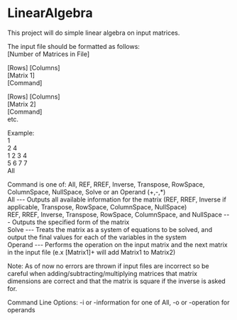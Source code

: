 # LinearAlgebra

This project will do simple linear algebra on input matrices.

The input file should be formatted as follows: \
[Number of Matrices in File]

[Rows] [Columns] \
[Matrix 1] \
[Command] 

[Rows] [Columns] \
[Matrix 2] \
[Command] \
etc. 

Example: \
1 \
2 4 \
1 2 3 4 \
5 6 7 7 \
All 

Command is one of: All, REF, RREF, Inverse, Transpose, RowSpace, ColumnSpace, NullSpace, Solve or an Operand (+,-,*) \
All --- Outputs all available information for the matrix (REF, RREF, Inverse if applicable, Transpose, RowSpace, ColumnSpace, NullSpace) \
REF, RREF, Inverse, Transpose, RowSpace, ColumnSpace, and NullSpace --- Outputs the specified form of the matrix \
Solve --- Treats the matrix as a system of equations to be solved, and output the final values for each of the variables in the system \
Operand --- Performs the operation on the input matrix and the next matrix in the input file (e.x [Matrix1]+ will add Matrix1 to Matrix2) 

Note: As of now no errors are thrown if input files are incorrect so be careful when adding/subtracting/multiplying matrices that matrix dimensions are correct and that the matrix is square if the inverse is asked for.

Command Line Options: -i or -information for one of All, -o or -operation for operands
